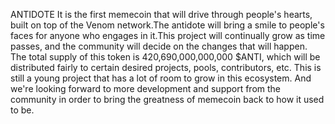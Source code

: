 ANTIDOTE
It is the first memecoin that will drive through people's hearts, built on top of the Venom network.The antidote will bring a smile to people's faces for anyone who engages in it.This project will continually grow as time passes, and the community will decide on the changes that will happen.
The total supply of this token is 420,690,000,000,000 $ANTI, which will be distributed fairly to certain desired projects, pools, contributors, etc.
This is still a young project that has a lot of room to grow in this ecosystem. And we're looking forward to more development and support from the community in order to bring the greatness of memecoin back to how it used to be.
